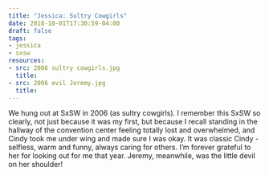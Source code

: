 ```yaml
---
title: "Jessica: Sultry Cowgirls"
date: 2018-10-01T17:30:59-04:00
draft: false
tags:
- jessica
- sxsw
resources:
- src: 2006 sultry cowgirls.jpg
  title:
- src: 2006 evil Jeremy.jpg
  title:
---
```


We hung out at SxSW in 2006 (as sultry cowgirls). I remember this SxSW so clearly, not just because it was my first, but because I recall standing in the hallway of the convention center feeling totally lost and overwhelmed, and Cindy took me under wing and made sure I was okay. It was classic Cindy - selfless, warm and funny, always caring for others. I’m forever grateful to her for looking out for me that year. Jeremy, meanwhile, was the little devil on her shoulder!
